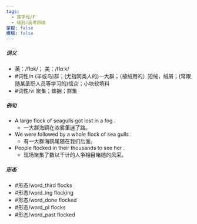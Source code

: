```yaml
---
tags:
  - 首字母/F
  - 级别/高考四级
掌握: false
模糊: false
---
```

##### 词义
- 英：/flɒk/； 美：/flɑːk/
- #词性/n  (羊或鸟)群；(尤指同类人的)一大群；（植绒用的）短绒，绒屑；(常跟随某圣职人员等学习的)信众；小块软填料
- #词性/vi  聚集；蜂拥；群集
##### 例句
- A large flock of seagulls got lost in a fog .
	- 一大群海鸥在浓雾里迷了路。
- We were followed by a whole flock of sea gulls .
	- 有一大群海鸥尾随在我们后面。
- People flocked in their thousands to see her .
	- 现场聚集了数以千计的人争相目睹她的风采。
##### 形态
- #形态/word_third flocks
- #形态/word_ing flocking
- #形态/word_done flocked
- #形态/word_pl flocks
- #形态/word_past flocked
